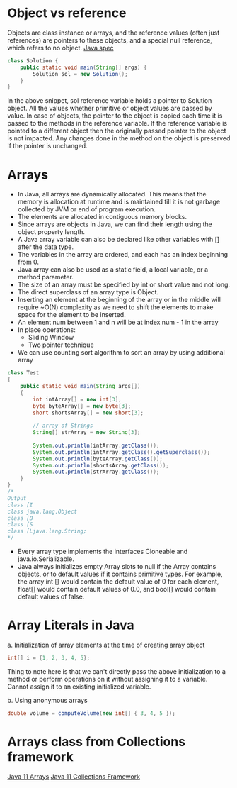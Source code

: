 # Object vs reference
Objects are class instance or arrays, and the reference values (often just references) are pointers to these objects, and a special null reference, which refers to no object. [Java spec](https://docs.oracle.com/javase/specs/jls/se9/html/jls-4.html#jls-4.3.1)
```java
class Solution {
    public static void main(String[] args) {
        Solution sol = new Solution();    
    }
}
```
In the above snippet, sol reference variable holds a pointer to Solution object.
All the values whether primitive or object values are passed by value. In case of objects, the pointer to the object is copied each time it is passed to the methods in the reference variable. If the reference variable is pointed to a different object then the originally passed pointer to the object is not impacted.
Any changes done in the method on the object is preserved if the pointer is unchanged.

# Arrays
- In Java, all arrays are dynamically allocated. This means that the memory is allocation at runtime and is maintained till it is not garbage collected by JVM or end of program execution.
- The elements are allocated in contiguous memory blocks.
- Since arrays are objects in Java, we can find their length using the object property length.
- A Java array variable can also be declared like other variables with [] after the data type.
- The variables in the array are ordered, and each has an index beginning from 0.
- Java array can also be used as a static field, a local variable, or a method parameter.
- The size of an array must be specified by int or short value and not long.
- The direct superclass of an array type is Object.
- Inserting an element at the beginning of the array or in the middle will require ~O(N) complexity as we need to shift the elements to make space for the element to be inserted.
- An element num between 1 and n will be at index num - 1 in the array
- In place operations:
    - Sliding Window
    - Two pointer technique
- We can use counting sort algorithm to sort an array by using additional array
```java
class Test
{
    public static void main(String args[])
    {
        int intArray[] = new int[3];
        byte byteArray[] = new byte[3];
        short shortsArray[] = new short[3];
         
        // array of Strings
        String[] strArray = new String[3];
         
        System.out.println(intArray.getClass());
        System.out.println(intArray.getClass().getSuperclass());
        System.out.println(byteArray.getClass());
        System.out.println(shortsArray.getClass());
        System.out.println(strArray.getClass());
    }
}
/*
Output
class [I
class java.lang.Object
class [B
class [S
class [Ljava.lang.String;
*/
```
- Every array type implements the interfaces Cloneable and java.io.Serializable.
- Java always initializes empty Array slots to null if the Array contains objects, or to default values if it contains primitive types. For example, the array int [] would contain the default value of 0 for each element, float[] would contain default values of 0.0, and bool[] would contain default values of false.

# Array Literals in Java
a. Initialization of array elements at the time of creating array object
```java
int[] i = {1, 2, 3, 4, 5};
```
Thing to note here is that we can't directly pass the above initialization to a method or perform operations on it without assigning it to a variable. Cannot assign it to an existing initialized variable. 

b. Using anonymous arrays
```java
double volume = computeVolume(new int[] { 3, 4, 5 });
```

# Arrays class from Collections framework

[Java 11 Arrays](https://docs.oracle.com/en/java/javase/11/docs/api/java.base/java/util/Arrays.html)
[Java 11 Collections Framework](https://docs.oracle.com/en/java/javase/11/docs/api/java.base/java/util/package-summary.html#CollectionsFramework)
